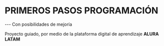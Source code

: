 <h1>PRIMEROS PASOS PROGRAMACIÓN</h1>
--- Con posibilidades de mejoría

Proyecto guiado, por medio de la plataforma 
digital de aprendizaje 
**ALURA LATAM**
